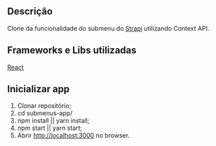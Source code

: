 ## Descrição

Clone da funcionalidade do submenu do [Strapi](https://stripe.com/) utilizando Context API.

## Frameworks e Libs utilizadas

[React](https://github.com/facebook/react/)

## Inicializar app

1. Clonar repositório;
2. cd submenus-app/
3. npm install || yarn install;
4. npm start || yarn start;
5. Abrir [http://localhost:3000](http://localhost:3000) no browser.

